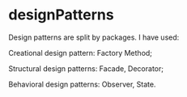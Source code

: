 # designPatterns

Design patterns are split by packages.
I have used:

Creational design pattern: Factory Method;

Structural design patterns: Facade, Decorator;

Behavioral design patterns: Observer, State.